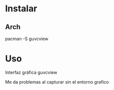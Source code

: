 # Instalar

## Arch
pacman -S guvcview


# Uso
Interfaz gráfica
guvcview

Me da problemas al capturar sin el entorno grafico
